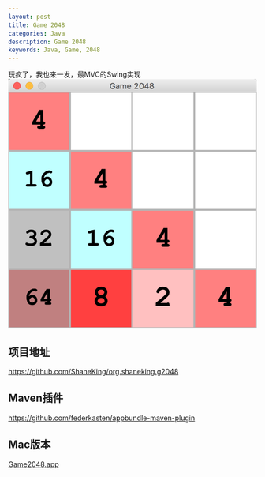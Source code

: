 ```yaml
---
layout: post
title: Game 2048
categories: Java
description: Game 2048
keywords: Java, Game, 2048
---
```



玩疯了，我也来一发，最MVC的Swing实现
![](/images/posts/2015/QQ20180718-215232@2x.png)

## 项目地址
<https://github.com/ShaneKing/org.shaneking.g2048>


## Maven插件
<https://github.com/federkasten/appbundle-maven-plugin>


## Mac版本
[Game2048.app](/images/posts/2015/Game2048.app.zip)
